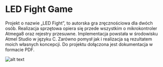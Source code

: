# LED Fight Game

Projekt o nazwie „LED Fight”, to autorska gra zręcznościowa dla dwóch osób. Realizacja sprzętowa opiera się przede wszystkim o mikrokontroler Atmega8 oraz rejestry przesuwne. Implementacja powstała w środowisku Atmel Studio w języku C. Zarówno pomysł jak i realizacja są rezultatem moich własnych koncepcji. Do projektu dołączona jest dokumentacja w formacie PDF.

![alt text](https://github.com/archer333/LedFightGame/blob/master/Photo.jpg "Photo")

